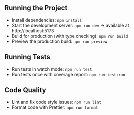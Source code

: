 ## Running the Project

- Install dependencies: `npm install`
- Start the development server: `npm run dev` → available at http://localhost:5173
- Build for production (with type checking): `npm run build`
- Preview the production build: `npm run preview`

## Running Tests

- Run tests in watch mode: `npm run test`
- Run tests once with coverage report: `npm run test:run`

## Code Quality

- Lint and fix code style issues: `npm run lint`
- Format code with Prettier: `npm run format`  
